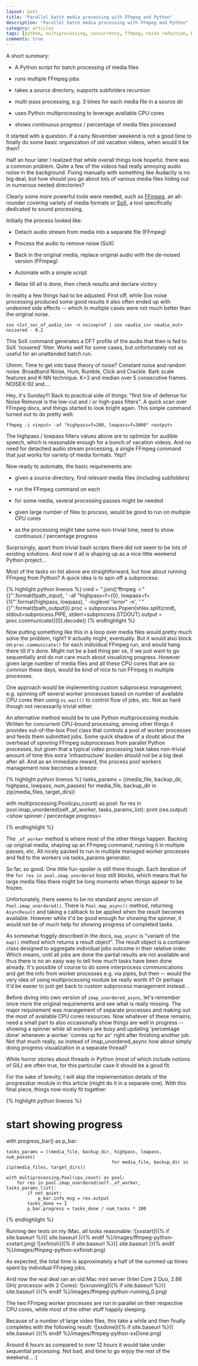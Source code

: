 ```yaml
---
layout: post
title: "Parallel batch media processing with FFmpeg and Python"
description: "Parallel batch media processing with FFmpeg and Python"
category: articles
tags: [python, multiprocessing, concurrency, ffmpeg, noise reduction, batch multimedia processing]
comments: true
---
```


A short summary:

* A Python script for batch processing of media files

* runs multiple FFmpeg jobs

* takes a source directory, supports subfolders recursion

* multi-pass processing, e.g. 3 times for each media file in a source dir

* uses Python multiprocessing to leverage available CPU cores

* shows continuous progress / percentage of media files processed


It started with a question. If a rainy November weekend is not a good time to finally do some basic organization of old vacation videos, when would it be then?

Half an hour later I realized that while overall things look hopeful, there was a common problem. Quite a few of the videos had really annoying audio noise in the background. Fixing manually with something like Audacity is no big deal, but how should you go about lots of various media files hiding out in numerous nested directories?

Clearly some more powerful tools were needed, such as [FFmpeg](http://ffmpeg.org/), an all-rounder covering variety of media formats or [SoX](http://sox.sourceforge.net/), a tool specifically dedicated to sound processing.

Initially the process looked like:

* Detach audio stream from media into a separate file (FFmpeg)

* Process the audio to remove noise (SoX)

* Back in the original media, replace original audio with the de-noised version (FFmpeg)

* Automate with a simple script

* Relax till all is done, then check results and declare victory


In reality a few things had to be adjusted. First off, while Sox noise processing produced some good results it also often ended up with undesired side effects -- which In multiple cases were not much better than the original noise.

````
sox <1st_sec_of_audio_in> -n noiseprof | sox <audio_in> <audio_out> noisered - 0.2
````

This SoX command generates a DFT profile of the audio that then is fed to SoX 'noisered' filter. Works well for some cases, but unfortunately not as useful for an unattended batch run.

Uhmm. Time to get into base theory of noise? Constant noise and random noise. Broadband Noise, Hum, Rumble, Click and Crackle. Bark scale features and K-NN technique. K=3 and median over 5 consecutive frames.  NOISEX-92 and....

Hey, it's Sunday!!! Back to practical side of things: "first line of defense for Noise Removal is the low-cut and / or high-pass filters". A quick scan over FFmpeg docs, and things started to look bright again. This simple command turned out to do pretty well:

````
ffmpeg -i <input> -af "highpass=f=200, lowpass=f=3000" <output>
````

The highpass / lowpass filters values above are to optimize for audible speech, which is reasonable enough for a bunch of vacation videos. And no need for detached audio stream processing, a single FFmpeg command that just works for variety of media formats. Yep!!

Now ready to automate, the basic requirements are:

* given a source directory, find relevant media files (including subfolders)

* run the FFmpeg command on each

* for some media, several processing passes might be needed

* given large number of files to process, would be good to run on multiple CPU cores

* as the processing might take some non-trivial time, need to show continuous / percentage progress

Surprisingly, apart from trivial bash scripts there did not seem to be lots of existing solutions. And now it all is shaping up as a nice little weekend Python project...

Most of the tasks on list above are straightforward, but how about running FFmpeg from Python? A quick idea is to spin off a subprocess:

{% highlight python linenos %}
cmd = ''.join(('ffmpeg -i "{}"'.format(fpath_input),
                  ' -af "highpass=f={0}, lowpass=f={1}"'.format(highpass, lowpass),
                  ' -loglevel "error" -n',
                  ' "{}"'.format(fpath_output)))
proc = subprocess.Popen(shlex.split(cmd), stdout=subprocess.PIPE, stderr=subprocess.STDOUT)
output = proc.communicate()[0].decode()
{% endhighlight %}

Now putting something like this in a loop over media files would pretty much solve the problem, right? It actually might, eventually. But it would also block on ```proc.communicate()``` for each individual FFmpeg run, and would hang there till it's done. Might not be a bad thing per se, if we just want to go sequentially and do not care much about visualizing progress. However given large number of media files and all these CPU cores that are so common these days, would be kind of nice to run FFmpeg in multiple processes.

One approach would be implementing custom subprocess management, e.g. spinning off several worker processes based on number of available CPU cores then using ```os.wait()``` to control flow of jobs, etc. Not as hard though not necessarily trivial either.

An alternative method would be to use Python multiprocessing module. Written for concurrent CPU-bound processing, among other things it provides out-of-the-box Pool class that controls a pool of worker processes and feeds them submitted jobs. Some quick shadow of a doubt about the overhead of spinning FFmpeg subprocesses from parallel Python processes, but given that a typical video processing task takes non-trivial amount of time this extra 'infrastructure' burden should not be a big deal after all. And as an immediate reward, the process pool workers management now becomes a breeze:

{% highlight python linenos %}
tasks_params = ((media_file, backup_dir, highpass, lowpass, num_passes)
                                            for media_file, backup_dir in zip(media_files, target_dirs))

with multiprocessing.Pool(cpu_count) as pool:
    for res in pool.imap_unordered(self._af_worker, tasks_params_list):
        print (res.output)
        <show spinner / percentage progress>

{% endhighlight %}


The ```_af_worker``` method is where most of the other things happen. Backing up original media, shaping up an FFmpeg command, running it in multiple passes, etc. All nicely packed to run in multiple managed worker processes and fed to the workers via tasks_params generator.

So far, so good. One little fun-spoiler is still there though. Each iteration of the ```for res in pool.imap_unordered``` loop still blocks, which means that for large media files there might be long moments when things appear to be frozen.

Unfortunately, there seems to be no standard async version of ```Pool.imap_unordered()```. There is ```Pool.map_async()``` method, returning ```AsyncResult``` and taking a callback to be applied when the result becomes available. However while it'd be good enough for showing the spinner, it would not be of much help for showing progress of completed tasks.

As somewhat  foggily described in the docs, ```map_async``` is "variant of the ```map()``` method which returns a result object". The result object is a container class designed to aggregate individual jobs outcome in their relative order. Which means, until all jobs are done the partial results are not  available and thus there is no an easy way to tell how much tasks have been done already. It's possible of course to do some interprocess communications and get the info from worker processes e.g. via pipes, but then -- would the very idea of using multiprocessing module be really worth it? Or perhaps it'd be easier to just get back to custom subprocess management instead...

Before diving into own version of ```imap_unordered_async```, let's remember once more the original requirements and see what is really missing. The major requirement was management of separate processes and making out the most of available CPU cores resources. Now whatever of these remains, need a small part to also occasionally show things are well in progress -- showing a spinner while all workers are busy and updating 'percentage done' whenever a worker 'comes up for air' right after finishing another job. Not that much really, so instead of imap_unordered_async how about simply doing progress visualization in a separate thread?

While horror stories about threads in Python (most of which include notions of GIL) are often true, for this particular case it should be a good fit.

For the sake of brevity, I will skip the implementation details of the progressbar module in this article (might do it in a separate one). With this final piece, things now nicely fit together:

{% highlight python linenos %}
# start showing progress
with progress_bar() as p_bar:

    tasks_params = ((media_file, backup_dir, highpass, lowpass, num_passes)
                                            for media_file, backup_dir in zip(media_files, target_dirs))

    with multiprocessing.Pool(cpu_count) as pool:
        for res in pool.imap_unordered(self._af_worker, tasks_params_list):
            if not quiet:
                p_bar.info_msg = res.output
            tasks_done += 1
            p_bar.progress = tasks_done / num_tasks * 100
{% endhighlight %}


Running dev tests on my iMac, all looks reasonable:
![xxstart]({% if site.baseurl %}{{ site.baseurl }}{% endif %}/images/ffmpeg-python-xxstart.png)
![xxfinish]({% if site.baseurl %}{{ site.baseurl }}{% endif %}/images/ffmpeg-python-xxfinish.png)

As expected, the total time is approximately a half of the summed up times spent by individual FFmpeg jobs.

And now the real deal ran an old Mac mini server (Intel Core 2 Duo, 2.66 GHz processor with  2 Cores):
![xxrunning]({% if site.baseurl %}{{ site.baseurl }}{% endif %}/images/ffmpeg-python-running_0.png)

The two FFmpeg worker processes are run in parallel on their respective CPU cores, while most of the other stuff happily sleeping.

Because of a number of large video files, this take a while and then finally completes with the following result:
![xxdone]({% if site.baseurl %}{{ site.baseurl }}{% endif %}/images/ffmpeg-python-xxDone.png)

Around 6 hours as compared to over 12 hours it would take under sequential processing. Not bad, and time to go enjoy the rest of the weekend... :)
